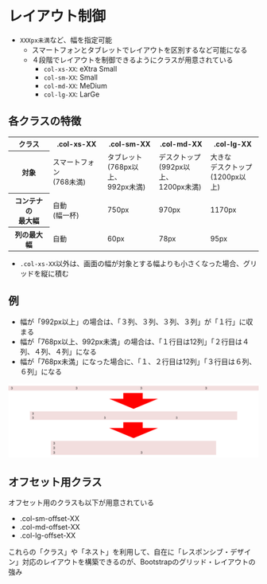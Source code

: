 # レイアウト制御

* `XXXpx未満`など、幅を指定可能
    * スマートフォンとタブレットでレイアウトを区別するなど可能になる
    * ４段階でレイアウトを制御できるようにクラスが用意されている
        * `col-xs-XX`: eXtra Small
        * `col-sm-XX`: Small
        * `col-md-XX`: MeDium
        * `col-lg-XX`: LarGe

## 各クラスの特徴

<table>
    <tr>
        <th>クラス</th>
        <th>.col-xs-XX</th>
        <th>.col-sm-XX</th>
        <th>.col-md-XX</th>
        <th>.col-lg-XX</th>
    </tr>
    <tr><th>対象</th>
        <td>スマートフォン<br>(768未満)</td>
        <td>タブレット<br>(768px以上、<br>992px未満)</td>
        <td>デスクトップ<br>(992px以上、<br>1200px未満)</td>
        <td>大きな<br>デスクトップ<br>(1200px以上)</td>
    </tr>
    <tr>
        <th>コンテナの<br>最大幅</th>
        <td>自動<br>(幅一杯)</td>
        <td>750px</td>
        <td>970px</td>
        <td>1170px</td>
    </tr>
    <tr>
        <th>列の最大幅</th>
        <td>自動</td>
        <td>60px</td>
        <td>78px</td>
        <td>95px</td>
    </tr>
</table>

* `.col-xs-XX`以外は、画面の幅が対象とする幅よりも小さくなった場合、グリッドを縦に積む

## 例

* 幅が「992px以上」の場合は、「３列、３列、３列、３列」が「１行」に収まる
* 幅が「768px以上、992px未満」の場合は、「１行目は12列」「２行目は４列、４列、４列」になる
* 幅が「768px未満」になった場合に、「１、２行目は12列」「３行目は６列、６列」になる

![bootstrap_24](image/bootstrap_024.png)

## オフセット用クラス

オフセット用のクラスも以下が用意されている

* .col-sm-offset-XX
* .col-md-offset-XX
* .col-lg-offset-XX

これらの「クラス」や「ネスト」を利用して、自在に「レスポンシブ・デザイン」対応のレイアウトを構築できるのが、Bootstrapのグリッド・レイアウトの強み
